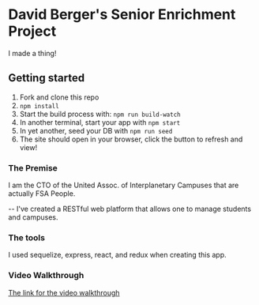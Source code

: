 # David Berger's Senior Enrichment Project

I made a thing!

## Getting started

1. Fork and clone this repo
2. `npm install`
3. Start the build process with: `npm run build-watch`
4. In another terminal, start your app with `npm start`
5. In yet another, seed your DB with `npm run seed`
6. The site should open in your browser, click the button to refresh and view!

### The Premise
I am the CTO of the United Assoc. of Interplanetary Campuses that are actually FSA People. 

-- I've created a RESTful web platform that allows one to manage students and campuses.

### The tools

I used sequelize, express, react, and redux when creating this app.

### Video Walkthrough
[The link for the video walkthrough](https://www.youtube.com/watch?v=2I4oNiWTUGM)
